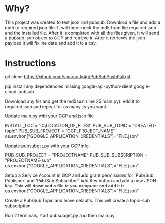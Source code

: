 # Why?

This project was created to test json and pubsub. Download a file and add a md5 to required.json file. It will then check the md5 from the required.json and the installed file. After it is completed with all the files given, it will send a pubsub json object to GCP and retrieve it. After it retrieves the json payload it will fix the date and add it to a csv.

# Instructions

git clone https://github.com/smarcotte4g/PubSubPushPull.git

pip install any dependencies missing
google-api-python-client
google-cloud-pubsub

Download any file and get the md5sum (line 25 main.py). Add it to required.json and repeat for as many as you want.

Update main.py with your GCP and json file

INSTALL_LOC = 'C:\\LOCATION_OF_FILES\\'
PUB_SUB_TOPIC = "CREATED-topic"
PUB_SUB_PROJECT = "GCP_PROJECT_NAME"
os.environ["GOOGLE_APPLICATION_CREDENTIALS"]="FILE.json"

Update pubsubget.py with your GCP info

PUB_SUB_PROJECT = "PROJECTNAME"
PUB_SUB_SUBSCRIPTION = "PROJECTNAME-sub"
os.environ["GOOGLE_APPLICATION_CREDENTIALS"]="FILE.json"

Setup a Service Account in GCP and add grant permissions for 'Pub/Sub Publisher' and 'Pub/Sub Subscriber'
Add Key button and add a new JSON key. This will download a file to you computer and add it to os.environ["GOOGLE_APPLICATION_CREDENTIALS"]="FILE.json"

Create a Pub/Sub Topic and leave defaults. This will create a topic-sub subscription

Run 2 terminals, start pubsubget.py and then main.py